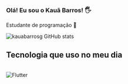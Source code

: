 ### Olá! Eu sou o Kauã Barros! 🖐

Estudante de programação 🙂


![kauabarrosg GitHub stats](https://github-readme-stats.vercel.app/api?username=kauabarrosg&show_icons=true&theme=dracula)




## Tecnologia que uso no meu dia  


<div style= "displaay: inline_block"><br/>
  <img aligm = "center" alt = "Flutter" src = "https://img.shields.io/badge/Flutter-02569B?style=for-the-badge&logo=flutter&logoColor=white" />
  </div><br/>

